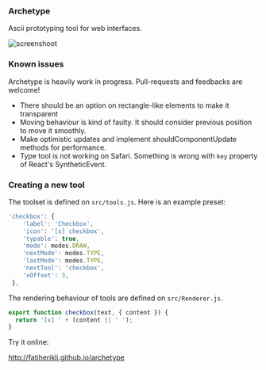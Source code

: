 ### Archetype

Ascii prototyping tool for web interfaces.

![screenshoot](https://fatiherikli.github.io/archetype/static/example.PNG)

### Known issues

Archetype is heavily work in progress. Pull-requests and feedbacks are welcome!

  - There should be an option on rectangle-like elements to make it transparent
  - Moving behaviour is kind of faulty. It should consider previous position to move it smoothly.
  - Make optimistic updates and implement shouldComponentUpdate methods for performance.
  - Type tool is not working on Safari. Something is wrong with `key` property of React's SyntheticEvent.

### Creating a new tool

The toolset is defined on `src/tools.js`. Here is an example preset:

```javascript
'checkbox': {
    'label': 'Checkbox',
    'icon': '[x] checkbox',
    'typable': true,
    'mode': modes.DRAW,
    'nextMode': modes.TYPE,
    'lastMode': modes.TYPE,
    'nextTool': 'checkbox',
    'xOffset': 3,
 },
```

The rendering behaviour of tools are defined on `src/Renderer.js`.

```javascript
export function checkbox(text, { content }) {
  return '[x] ' + (content || ' ');
}
```

Try it online:

<http://fatiherikli.github.io/archetype>
